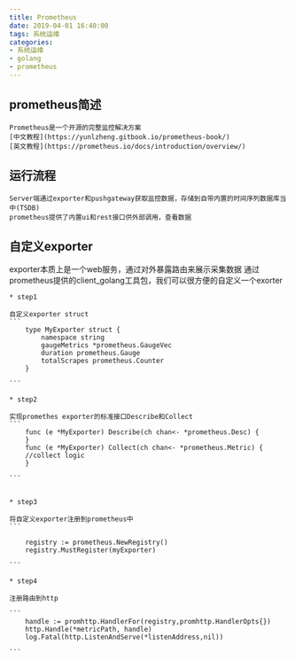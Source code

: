 ```yaml
---
title: Prometheus
date: 2019-04-01 16:40:00
tags: 系统运维
categories:
- 系统运维
- golang
- prometheus
---
```


## prometheus简述
    Prometheus是一个开源的完整监控解决方案
	[中文教程](https://yunlzheng.gitbook.io/prometheus-book/)
    [英文教程](https://prometheus.io/docs/introduction/overview/)
    
## 运行流程
    Server端通过exporter和pushgateway获取监控数据，存储到自带内置的时间序列数据库当中(TSDB)
    prometheus提供了内置ui和rest接口供外部调用，查看数据
 
## 自定义exporter
  exporter本质上是一个web服务，通过对外暴露路由来展示采集数据
通过prometheus提供的client_golang工具包，我们可以很方便的自定义一个exorter

    * step1
    
    自定义exporter struct
    ```
        type MyExporter struct {
        	namespace string
        	gaugeMetrics *prometheus.GaugeVec
        	duration prometheus.Gauge
        	totalScrapes prometheus.Counter
        }

    ```
        
    * step2
    
    实现promethes exporter的标准接口Describe和Collect
    ```
        func (e *MyExporter) Describe(ch chan<- *prometheus.Desc) {
        }
        func (e *MyExporter) Collect(ch chan<- *prometheus.Metric) {
        //collect logic
        }
    
    ```
    

    * step3
    
    将自定义exporter注册到prometheus中
    ```
    
    	registry := prometheus.NewRegistry()
    	registry.MustRegister(myExporter)
    	
    ```        
        
    * step4
    
    注册路由到http
    
    ```
        handle := promhttp.HandlerFor(registry,promhttp.HandlerOpts{})
    	http.Handle(*metricPath, handle)
    	log.Fatal(http.ListenAndServe(*listenAddress,nil))
    
    ```

    
        